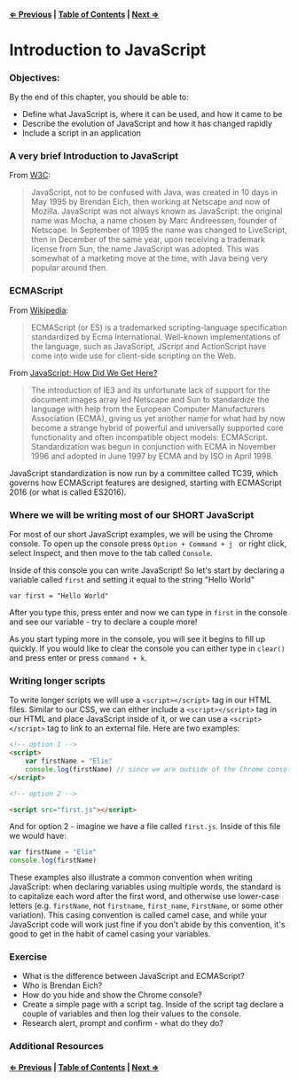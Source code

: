 #### [⇐ Previous](./06-css-part-3.md) | [Table of Contents](./readme.md) | [Next ⇒](./08-variables-and-data-types.md)

# Introduction to JavaScript

### Objectives:

By the end of this chapter, you should be able to:

- Define what JavaScript is, where it can be used, and how it came to be
- Describe the evolution of JavaScript and how it has changed rapidly
- Include a script in an application

### A very brief Introduction to JavaScript

From [W3C](https://www.w3.org/community/webed/wiki/A_Short_History_of_JavaScript):

>JavaScript, not to be confused with Java, was created in 10 days in May 1995 by Brendan Eich, then working at Netscape and now of Mozilla. JavaScript was not always known as JavaScript: the original name was Mocha, a name chosen by Marc Andreessen, founder of Netscape. In September of 1995 the name was changed to LiveScript, then in December of the same year, upon receiving a trademark license from Sun, the name JavaScript was adopted. This was somewhat of a marketing move at the time, with Java being very popular around then.

### ECMAScript

From [Wikipedia](https://en.wikipedia.org/wiki/ECMAScript#ECMAScript_Harmony):

>ECMAScript (or ES) is a trademarked scripting-language specification standardized by Ecma International. Well-known implementations of the language, such as JavaScript, JScript and ActionScript have come into wide use for client-side scripting on the Web.

From [JavaScript: How Did We Get Here?](http://archive.oreilly.com/pub/a/javascript/2001/04/06/js_history.html)

>The introduction of IE3 and its unfortunate lack of support for the document.images array led Netscape and Sun to standardize the language with help from the European Computer Manufacturers Association (ECMA), giving us yet another name for what had by now become a strange hybrid of powerful and universally supported core functionality and often incompatible object models: ECMAScript. Standardization was begun in conjunction with ECMA in November 1996 and adopted in June 1997 by ECMA and by ISO in April 1998.

JavaScript standardization is now run by a committee called TC39, which governs how ECMAScript features are designed, starting with ECMAScript 2016 (or what is called ES2016).

### Where we will be writing most of our SHORT JavaScript

For most of our short JavaScript examples, we will be using the Chrome console. To open up the console press `Option + Command + j ` or right click, select Inspect, and then move to the tab called `Console`.

Inside of this console you can write JavaScript! So let's start by declaring a variable called `first` and setting it equal to the string "Hello World" 

`var first = "Hello World"`

After you type this, press enter and now we can type in `first` in the console and see our variable - try to declare a couple more!

As you start typing more in the console, you will see it begins to fill up quickly. If you would like to clear the console you can either type in `clear()` and press enter or press `command + k`.

### Writing longer scripts

To write longer scripts we will use a `<script></script>` tag in our HTML files. Similar to our CSS, we can either include a `<script></script>` tag in our HTML and place JavaScript inside of it, or we can use a `<script></script>` tag to link to an external file. Here are two examples:

```html
<!-- option 1 -->
<script>
    var firstName = "Elie"
    console.log(firstName) // since we are outside of the Chrome console, we need to use console.log to print out data to the console (we can't just put 'firstName')
</script>

<!-- option 2 -->

<script src="first.js"></script>
```

And for option 2 - imagine we have a file called `first.js`. Inside of this file we would have:

```javascript
var firstName = "Elie"
console.log(firstName)
```

These examples also illustrate a common convention when writing JavaScript: when declaring variables using multiple words, the standard is to capitalize each word after the first word, and otherwise use lower-case letters (e.g. `firstName`, not `firstname`, `first_name`, `FirstName`, or some other variation). This casing convention is called camel case, and while your JavaScript code will work just fine if you don't abide by this convention, it's good to get in the habit of camel casing your variables.
 
### Exercise

- What is the difference between JavaScript and ECMAScript?
- Who is Brendan Eich?
- How do you hide and show the Chrome console?
- Create a simple page with a script tag. Inside of the script tag declare a couple of variables and then log their values to the console.
- Research alert, prompt and confirm - what do they do?

### Additional Resources

#### [⇐ Previous](./06-css-part-3.md) | [Table of Contents](./readme.md) | [Next ⇒](./08-variables-and-data-types.md)